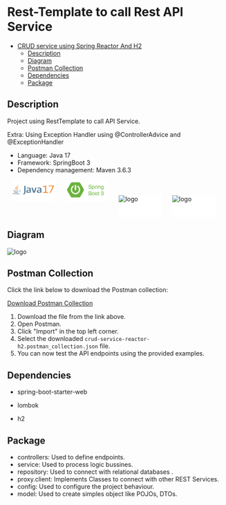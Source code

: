 #  Rest-Template to call Rest API Service

<!-- TOC -->
* [CRUD service using Spring Reactor And H2](#crud-service-using-spring-reactor-and-h2)
  * [Description](#description)
  * [Diagram](#diagram)
  * [Postman Collection](#postman-collection)
  * [Dependencies](#dependencies)
  * [Package](#package)
<!-- TOC -->

## Description

Project using RestTemplate to call API Service. 

Extra: Using Exception Handler using @ControllerAdvice and @ExceptionHandler

* Language: Java 17
* Framework: SpringBoot 3
* Dependency management: Maven 3.6.3


<img src="docs/markdown/java17-logo.png" alt="logo" style="display: inline-block;margin: 0 10px;width: 100px;height: 50px;background-color: white"/> <img src="docs/markdown/springboot.png" alt="logo" style="display: inline-block;margin: 0 10px;width: 100px;height: 50px;background-color: white"/> <img src="docs/markdown/project-reactor.png" alt="logo" style="display: inline-block;margin: 0 10px;width: 100px;height: 50px;background-color: white"/> <img src="docs/markdown/h2.png" alt="logo" style="display: inline-block;margin: 0 10px;width: 100px;height: 50px;background-color: white"/>


## Diagram

<img src="docs/markdown/Diagrama.svg" alt="logo" style="background-color:white" />

## Postman Collection

Click the link below to download the Postman collection:

[Download Postman Collection](docs/crud-service-rxjava.postman_collection.json)

1. Download the file from the link above.
2. Open Postman.
3. Click "Import" in the top left corner.
4. Select the downloaded `crud-service-reactor-h2.postman_collection.json` file.
5. You can now test the API endpoints using the provided examples.

## Dependencies

- spring-boot-starter-web
- lombok

- h2

## Package

- controllers: Used to define endpoints.
- service: Used to process logic bussines.
- repository: Used to connect with relational databases .
- proxy.client: Implements Classes to connect with other REST Services.
- config: Used to configure the project behaviour.
- model: Used to create simples object like POJOs, DTOs.
